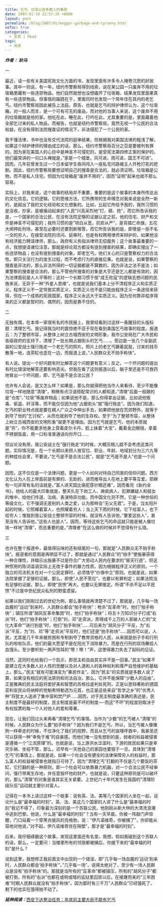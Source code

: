 ```yaml
---
title: 乞丐、垃圾以及多数人的暴政
date: 2007-01-10 22:57:20 +0800
layout: post
permalink: /blog/2007/01/beggar-garbage-and-tyranny.html
noToc: true
categories:
  - 言卖 | Read
tags:
  - 阅读
---
```

***作者： 狄马***

一

最近，读一些有关美国宪政文化方面的书，发现里面有许多令人掩卷沉思的好故事。其中一则说，有一年，纽约市警察局得到线索，说在某公园一只废弃不用的垃圾箱里藏有一些违禁物品，他们自然就想也没想撬开了垃圾箱，结果发现里面果真有一些违禁物品。但事情的蹊跷在于，里面同时也发现一个常年住在其内的老乞丐。纽约市警察局因此被告上法庭。原告，也就是乞丐的辩护律师认为，这个垃圾箱，对一般人而言，是一个可有可无的废品，而对他的当事人来说，这个废弃不用的垃圾箱就是他的家。他吃在此，睡在此，行吟在此，尤其重要的是，里面藏着他全部乞讨来的私人物品，而被告，也就是纽约市警察局，竟然无视一个公民的合法权益，在没有得到法院搜查证的情况下，非法侵犯了一个公民的家。

我不懂法律，书中也没有交代法院的庭审结果，但根据我对美国法律的粗浅了解，如果这个辩护律师的理由成立的话，那么，纽约市警察局百分之百是要被判有罪的。因为家在美国人的心目中是神圣不可侵犯的，是受宪法第四修正案的保护的，他们最常讲的一句口头禅就是，&#8221;家是一个城堡，风可进，雨可进，国王不可进&#8221;。因而，几年前曾发生过一个日本留学生夜间闯入一座私宅问路被主人开枪打死的悲剧。因此，纽约市警察局要想证明自己的搜查是合法的，就必须证明，垃圾箱是公物，而不是私人住宅。但因为垃圾箱是&#8221;废弃不用的&#8221;，因而&#8221;证明&#8221;起来也就不那么容易。

实际上，对我来说，这个故事的结局并不重要，重要的是这个故事的本身所传达出的文化信息。它的逻辑，它的思维方法，它所携带的生命理念对我来说是全然一新的，是超出了我的文化经验和文化想象的。比如，比起它所给予我的，我所习惯的是没收，抄家，是被煽动起来的&#8221;人民&#8221;兴高采烈地&#8221;打、砸、抢&#8221;，而它所告诉我的是，一个国家的合法公民，在没有法院足够的证据认定之前，他的住宅、财产和文件是神圣不可侵犯的；我所习惯的是&#8221;坦白从宽，抗拒从严&#8221;，是背插亡命旗，五花大绑押赴刑场，甚至在必要时还要割断喉管，而它所告诉我的是，即使是一些不名一文的穷人，在接受法院的讯问、庭审时，也是有权聘用律师来辩护的，如果他没有经济能力聘请律师，那么，政府有义务指派律师无偿服务；这个故事最重要的一点，我想提请诸位注意，那就是辩论双方都没有提到搜查的结果，即确实搜出了一些违禁物品；也没有提到搜查的对象，即老乞丐。他们关心的只是警察权力的合法性。即只关注行为的发生过程，而不考虑行为的直接后果。也就是说，如果警察的搜查是非法的，那么非法所得的一切证据都是不算数的，因为非法之法不是法；如果警察的搜查是合法的，那么不管他所搜查的对象是大亨还是乞儿都是有效的，因为法律面前是人人平等的；这对一个长期习惯于按&#8221;成王败寇&#8221;的逻辑去想问题的民族来说，无异于一种&#8221;外星人思维&#8221;，也就是说我们基本上分不清程序正义和实质正义。程序正义不一定导致实质正义，实质正义也不是只能由程序正义一条途径来获得，但在一个成熟的宪政国家，程序正义永远大于实质正义。因为任何靠非程序得来的正义都是暂时的、偶然的，因而是靠不住的。

<!--more-->

二

无独有偶，在本埠一家很有名的市民报上，我曾经看到过这样一条醒目的头版标题：清理乞丐。我记得我当时的震惊绝不亚于现在看到美国乞丐故事的程度。报道云：为了整顿市容，从整体上树立古城西安的文明形象，我市公安局在广大市民和各级政府的支持下，清理了一批长期占据街头的乞丐&#8230;&#8230;。旁边是一张几个全副武装的公安战士强行拖走一个老乞丐的照片。照片上的老乞丐蹶着屁股，讨来的钱币散落一地，连茶缸也歪在一边，而报道上说，&#8221;人民群众无不拍手称快&#8221;。

有人说，提出一个好问题有时比解答这个问题更有意义；反之，一个坏问题的提出有时比错误地解答还要影响恶劣。但我在看了这则报道以后，脑子里还是不可救药地冒出一个坏问题，即，乞丐是不是合法公民？ 

也许有人会说，是又怎么样？如果是，那么你就得把他当作人来看待，至少不能像垃圾一样地随意&#8221;清理&#8221;，稍微有点汉语搭配常识的人都知道，&#8221;清理&#8221;后面一般跟的是&#8221;仓库&#8221;、&#8221;垃圾&#8221;等废弃物品；如果说他不是，那么你得拿出证据，比如说他贩毒、偷盗、奸淫等，而不能仅仅因为他&#8221;占据街头&#8221;就&#8221;强行拖走&#8221;。因为我们知道，乞丐的职业特点就是要在稠人广众之中伸出手去，如果把他放在荒郊野外，就等于剥夺了他的&#8221;乞讨权&#8221;，从而也就剥夺了他的生存权。至于&#8221;为了整顿市容，从整体上树立古城西安的文明形象&#8221;就更不是理由。因为乞丐就是乞丐，他的本质就是&#8221;穷&#8221;，你不能要求他身上穿着皮尔卡丹，脸上抹着&#8221;大宝&#8221;，戴着金边眼镜，拿着不锈钢饭盒，用一口标准普通话向你开口&#8230;&#8230; 

但议论没有用，我公安战士在&#8221;强行拖走&#8221;的时候，大概压根儿就不会考虑这类问题。实际情况是，在一个长期以来把人按官位、职业、年龄、地域划分为三六九等的种姓社会里，不要说，&#8221;乞丐是不是合法公民&#8221;，就是&#8221;乞丐是不是人&#8221;也是一个问题。

因而，这不仅仅是一个法律问题，更是一个人如何对待自己同类的信仰问题。西方文化认为人在上帝面前是有罪的、无助的，进而推导出人在地上要平等互爱。耶稣有一句非常有名的话就是，&#8221;富人进天国比骆驼穿针眼还难&#8221;，因而看完《新约全书》，他给人的最大印象就是，整天扎在下岗工人、麻疯病人、犯罪嫌疑人和妓女的堆中，给他们传道、治病、表演特异功能。而中国文化则不然，它是一种世俗的等级文化，它不强调无差别的人类之爱，认为那样会&#8221;无父无君&#8221;。于是，当太阳升起的时候，它照耀着富人，也照耀着穷人；当上天下雨的时候，它下给富人，也下给穷人；惟独到我公安战士整顿市容的时候，就没有人告诉他，&#8221;要爱这些人&#8221;，甚至没有人告诉他，&#8221;这些人也是人&#8221;。因而，等待这些乞丐的命运就只能是被人像垃圾一样地&#8221;清理&#8221;，而且重要的是，&#8221;清理者&#8221;在这么做的时候并不觉得有什么错。</p> 

三

也许在整个报道中，最值得玩味的还有结尾的一句，那就是&#8221;人民群众无不拍手称快&#8221;。报道者的意图是再明显不过了，那就是通过&#8221;人民群众&#8221;的&#8221;拍手&#8221;使施暴获得一种合理性，并暗示出施暴不过是符合广大劳动人民内在要求的&#8221;替天行道&#8221;。但这种惯用的陈词滥调实际上无改于事件的暴力性质。因为根据程序正义的原则，一个独立的司法机关在对一个公民定罪时，必须恪守&#8221;价值中立&#8221;原则。也就是说，如果法院掌握了足够的证据，那么，即使&#8221;人民不答应&#8221;，也要以有罪判定；如果法院没有足够的证据，那么，即使&#8221;民愤&#8221;再大，也要以无罪推定。所谓&#8221;不杀不足以平民愤&#8221;不过是中世纪民众私刑的野蛮遗留。

如果以我们刚刚过去的世纪为例，那么事情就再清楚不过了，那就是，几乎每一场血腥的&#8221;运动&#8221;到来时，人民群众都会&#8221;拍手称快&#8221;：枪杀&#8221;反革命&#8221;时，他们&#8221;拍手称快&#8221;；镇压所谓&#8221;胡风反革命集团&#8221;时，他们&#8221;拍手称快&#8221;；将五十万知识分子打成&#8221;右派&#8221;时，他们&#8221;拍手称快&#8221;；打倒&#8221;刘、邓&#8221;走资派，弄得成千上万的人家破人亡的&#8221;文化大革命&#8221;&#8221;进行到底&#8221;时，他们&#8221;拍手称快&#8221;&#8230;&#8230;可后来为&#8221;胡风分子&#8221;平反，为&#8221;右派&#8221;平反，为&#8221;刘、邓&#8221;等&#8221;走资派&#8221;平反时，他们还是&#8221;拍手称快&#8221;&#8230;&#8230;因而可以说，人民，尤其是几千年来被贫困和专制剥夺了教育资格的人民，从来就是刽子手和行刑队的啦啦队员，他们的最大愿望不是在阳光下消除暴力，而是在行刑的现场蘸拾人血馒头，至少要听到一两声悦耳的&#8221;嚓！嚓！&#8221;声，这使得暴力失去了起码的见证。

当然，这同时也给我们一个启示，即民主和自由其实并不是一回事。&#8221;民主&#8221;如果不是建立在大多数人对人性的觉醒以及对人道和人的各种权利和尊严自觉维护的基础上，那么，&#8221;民主&#8221;就有可能演变为&#8221;暴民作主&#8221;。因为&#8221;民主&#8221;的实质就是多数人说了算，如果没有相应的宪法原则和司法自治，那么，它并不能保障&#8221;少数人的自由&#8221;。正是雅典的民主法庭将爱好美和智慧的苏格拉底判处死刑，正是以思辩著称的德国亚利安民众将纳粹的党魁希特勒选为元首，也正是这些来自&#8221;哲学之乡&#8221;的&#8221;优秀人种&#8221;将犹太人送进了集中营和焚尸炉&#8230;&#8230;因而，对于民主制度最准确的表述是，民主制度不是最好的制度，民主制度是最不坏的制度&#8212;-而这&#8221;不坏&#8221;的程度则取决于有权投票的每一个人对他人的爱和尊重。

现在，让我们回过头来再看&#8221;清理乞丐&#8221;的事情。当作为&#8221;少数&#8221;的乞丐被人&#8221;清理&#8221;的时候，人民群众为什么要&#8221;拍手称快&#8221;？因为我们不是乞丐，所以，当乞丐被人像猪狗一样牵走的时候，不仅净化了我们的视野，而且从乞丐的哀嚎呼救中，我甚至还可以获得一种&#8221;幸免于难&#8221;的自豪感。而他们唯一没有想到的是，弱者的权益被侵害是遵循一个&#8221;江流原理&#8221;的。也就是说，当上游洪水泛滥时，下游的居民如果只是幸灾乐祸、坐视不管，那么，迟早有一天他自己的家园也要毁于一旦。具体到&#8221;清理乞丐&#8221;的事情上，那就是说，如果一个社会没有健全的法律保障穷人的权益时，那么富人的权益被侵害也就指日可待了。因为&#8221;清理乞丐&#8221;打翻的不仅是几个要饭的茶缸，它打翻的是一种原则，即一个社会可以依靠暴力机器，对一个合法公民不经审问，强行带离生存地，并任意毁坏他的财产。也就是说，只要这种原则是可以破坏的，那么&#8221;清理&#8221;的对象是谁其实无关紧要。上世纪六十年代发生在我国的&#8221;清理阶级队伍&#8221;运动就主要针对富人。

记得在一本书上读过这样一个故事：说有英、法、美等几个国家的人坐在一起，谈论什么是&#8221;最幸福的时刻&#8221;。英、法、美这几个国家的人讲了什么是&#8221;最幸福的时刻&#8221;我记不得了，印象最为深刻的是一个苏联公民，他刚刚从斯大林的大清洗浪潮中逃到巴黎。他说，什么是&#8221;最幸福的时刻&#8221;？当有一天早晨，你被一阵敲门声惊醒，门口站着一个穿黑衣披风的克格勃，说：&#8221;伊凡诺维奇，你被捕了&#8221;，你却能从容地对他说，&#8221;对不起，伊凡诺维奇住在隔壁&#8221;，那才是&#8221;最幸福的时刻&#8221;。

后来，我仔细琢磨这个故事，发现这里面还有名堂。我想，假如我碰到这个苏联人的话，那么，一定要问：当楼里所有的邻居都被捕后，你接下来的&#8221;最幸福的时刻&#8221;是什么？ 

说到这里，我想修正我前面文中出现的一个错误，即&#8221;几乎每一场血腥的&#8217;运动&#8217;到来时，人民群众都会&#8217;拍手称快&#8217;&#8221;。&#8221;几乎每一场&#8221;，说得太绝对了，至少有一场人民群众是没有&#8221;拍手称快&#8221;的。那就是当所有的&#8221;反革命&#8221;都被镇压，所有的&#8221;胡风分子&#8221;都被打倒，所有的&#8221;右派&#8221;也都在或明或暗的监狱里囚禁以后，在接踵而来的&#8221;三年困难&#8221;时期人民群众就没有&#8221;拍手称快&#8221;。因为那时有三千万&#8221;人民群众&#8221;已经饿死了，剩下的也实在饿得拍不动了。

***延伸阅读：***<a href="http://shaanxi.cnwest.com/content/2006-10/01/content_317596.htm" title="西安下达整治任务：年底前主要大街不能有乞丐">西安下达整治任务：年底前主要大街不能有乞丐</a>